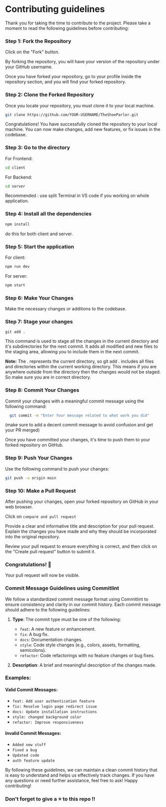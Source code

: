 # Contributing guidelines

Thank you for taking the time to contribute to the project. Please take a moment to read the following guidelines before contributing:

### Step 1: Fork the Repository

Click on the "Fork" button.

By forking the repository, you will have your version of the repository under your GitHub username.

Once you have forked your repository, go to your profile inside the repository section, and you will find your forked repository.

### Step 2: Clone the Forked Repository

Once you locate your repository, you must clone it to your local machine.

```sh
git clone https://github.com/YOUR-USERNAME/TheShoeParlor.git
```

Congratulations! You have successfully cloned the repository to your local machine. You can now make changes, add new features, or fix issues in the codebase.

### Step 3: Go to the directory

For Frontend:
```sh
cd client
```

For Backend:
```sh
cd server
```

Recommended : use split Terminal in VS code if you working on whole application.

### Step 4: Install all the dependencies
```sh
npm install
```

do this for both client and server.

### Step 5: Start the application

For client:
```sh
npm run dev
```

For server:
```sh
npm start
```

### Step 6: Make Your Changes

Make the necessary changes or additions to the codebase.

### Step 7: Stage your changes

```
git add .
```

This command is used to stage all the changes in the current directory and it's subdirectories for the next commit. It adds all modified and new files to the staging area, allowing you to include them in the next commit.

**Note:** The . represents the current directory, so git add . includes all files and directories within the current working directory. This means if you are anywhere outside from the directory then the changes would not be staged.
So make sure you are in correct directory.


### Step 8: Commit Your Changes

Commit your changes with a meaningful commit message using the following command: 


```bash
  git commit -m "Enter Your message related to what work you did"
```
(make sure to add a decent commit message to avoid confusion and get your PR merged)

Once you have committed your changes, it's time to push them to your forked repository on GitHub.


### Step 9: Push Your Changes

Use the following command to push your changes:

```bash
git push -u origin main
```

### Step 10: Make a Pull Request

After pushing your changes, open your forked repository on GitHub in your web browser.

Click on `compare and pull request`

Provide a clear and informative title and description for your pull request. Explain the changes you have made and why they should be incorporated into the original repository.

Review your pull request to ensure everything is correct, and then click on the "Create pull request" button to submit it.

### Congratulations! 🎉

Your pull request will now be visible.

### Commit Message Guidelines using Commitlint

We follow a standardized commit message format using Commitlint to ensure consistency and clarity in our commit history. Each commit message should adhere to the following guidelines:

1. **Type**: The commit type must be one of the following:

   - `feat`: A new feature or enhancement.
   - `fix`: A bug fix.
   - `docs`: Documentation changes.
   - `style`: Code style changes (e.g., colors, assets, formatting, semicolons).
   - `refactor`: Code refactorings with no feature changes or bug fixes.

2. **Description**: A brief and meaningful description of the changes made.


### Examples:

#### Valid Commit Messages:

- `feat: Add user authentication feature`
- `fix: Resolve login page redirect issue`
- `docs: Update installation instructions`
- `style: changed background color`
- `refactor: Improve responsiveness`

#### Invalid Commit Messages:

- `Added new stuff`
- `Fixed a bug`
- `Updated code`
- `auth feature update`

By following these guidelines, we can maintain a clean commit history that is easy to understand and helps us effectively track changes. If you have any questions or need further assistance, feel free to ask! Happy contributing!

<h3> Don't forget to give a ⭐ to this repo !!<h3>